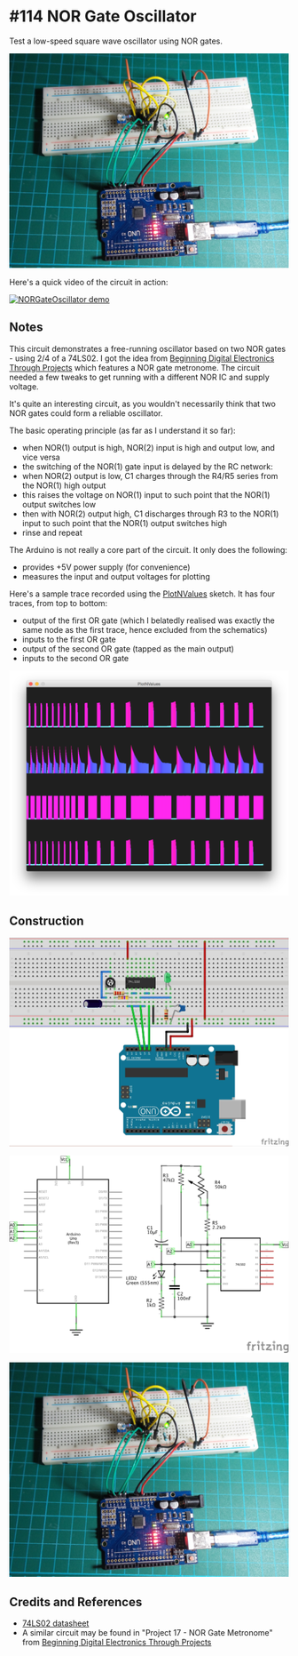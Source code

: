 # #114 NOR Gate Oscillator

Test a low-speed square wave oscillator using NOR gates.

![The Build](./assets/NORGateOscillator_build.jpg?raw=true)

Here's a quick video of the circuit in action:

[![NORGateOscillator demo](https://img.youtube.com/vi/D6UURcxSMp0/0.jpg)](https://www.youtube.com/watch?v=D6UURcxSMp0)

## Notes

This circuit demonstrates a free-running oscillator based on two NOR gates - using 2/4 of a 74LS02.
I got the idea from [Beginning Digital Electronics Through Projects](http://www.amazon.com/gp/product/0750672692/ref=as_li_tl?ie=UTF8&camp=1789&creative=390957&creativeASIN=0750672692&linkCode=as2&tag=itsaprli-20&linkId=S6GVIV6DHZABMHTA) which features a NOR gate metronome. The circuit needed a few tweaks to get running with a different NOR IC and supply voltage.

It's quite an interesting circuit, as you wouldn't necessarily think that two NOR gates could form a reliable oscillator.

The basic operating principle (as far as I understand it so far):
* when NOR(1) output is high, NOR(2) input is high and output low, and vice versa
* the switching of the NOR(1) gate input is delayed by the RC network:
* when NOR(2) output is low, C1 charges through the R4/R5 series from the NOR(1) high output
* this raises the voltage on NOR(1) input to such point that the NOR(1) output switches low
* then with NOR(2) output high, C1 discharges through R3 to the NOR(1) input to such point that the NOR(1) output switches high
* rinse and repeat

The Arduino is not really a core part of the circuit. It only does the following:
* provides +5V power supply (for convenience)
* measures the input and output voltages for plotting

Here's a sample trace recorded using the [PlotNValues](../../playground/PlotNValues) sketch.
It has four traces, from top to bottom:
* output of the first OR gate (which I belatedly realised was exactly the same node as the first trace, hence excluded from the schematics)
* inputs to the first OR gate
* output of the second OR gate (tapped as the main output)
* inputs to the second OR gate

![processing trace](./assets/processing_trace.png?raw=true)

## Construction

![Breadboard](./assets/NORGateOscillator_bb.jpg?raw=true)

![The Schematic](./assets/NORGateOscillator_schematic.jpg?raw=true)

![The Build](./assets/NORGateOscillator_build.jpg?raw=true)

## Credits and References

* [74LS02 datasheet](https://www.futurlec.com/74LS/74LS02.shtml)
* A similar circuit may be found in "Project 17 - NOR Gate Metronome" from [Beginning Digital Electronics Through Projects](http://www.amazon.com/gp/product/0750672692/ref=as_li_tl?ie=UTF8&camp=1789&creative=390957&creativeASIN=0750672692&linkCode=as2&tag=itsaprli-20&linkId=S6GVIV6DHZABMHTA)
